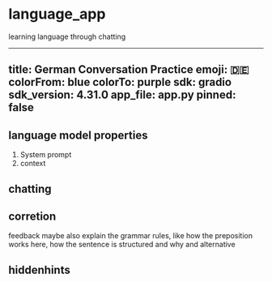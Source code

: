 # language_app
learning language through chatting

---
title: German Conversation Practice
emoji: 🇩🇪
colorFrom: blue
colorTo: purple
sdk: gradio
sdk_version: 4.31.0
app_file: app.py
pinned: false
---

## language model properties
1. System prompt
2. context


## chatting

## corretion
feedback maybe also explain the grammar rules, like how the preposition works here, how the sentence is structured and why
and alternative

## hiddenhints


